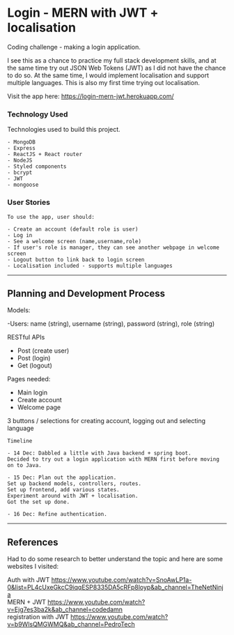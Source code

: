 # Login - MERN with JWT + localisation

Coding challenge - making a login application.

I see this as a chance to practice my full stack development skills, and at the same time try out JSON Web Tokens (JWT) as I did not have the chance to do so.
At the same time, I would implement localisation and support multiple languages. This is also my first time trying out localisation.

Visit the app here: https://login-mern-jwt.herokuapp.com/

### Technology Used

Technologies used to build this project.

```
- MongoDB
- Express
- ReactJS + React router
- NodeJS
- Styled components
- bcrypt
- JWT
- mongoose

```

### User Stories

```
To use the app, user should:

- Create an account (default role is user)
- Log in
- See a welcome screen (name,username,role)
- If user's role is manager, they can see another webpage in welcome screen
- Logout button to link back to login screen
- Localisation included - supports multiple languages

```

---

## Planning and Development Process

Models:

-Users: name (string), username (string), password (string), role (string)

RESTful APIs
- Post (create user)
- Post (login)
- Get (logout)

Pages needed:
- Main login
- Create account
- Welcome page

3 buttons / selections for creating account, logging out and selecting language

```
Timeline

- 14 Dec: Dabbled a little with Java backend + spring boot.
Decided to try out a login application with MERN first before moving on to Java.

- 15 Dec: Plan out the application.
Set up backend models, controllers, routes.
Set up frontend, add various states.
Experiment around with JWT + localisation.
Got the set up done.

- 16 Dec: Refine authentication.

```
---

## References

Had to do some research to better understand the topic and here are some websites I visited:

Auth with JWT https://www.youtube.com/watch?v=SnoAwLP1a-0&list=PL4cUxeGkcC9iqqESP8335DA5cRFp8loyp&ab_channel=TheNetNinja  
MERN + JWT https://www.youtube.com/watch?v=Ejg7es3ba2k&ab_channel=codedamn  
registration with JWT https://www.youtube.com/watch?v=b9WlsQMGWMQ&ab_channel=PedroTech  